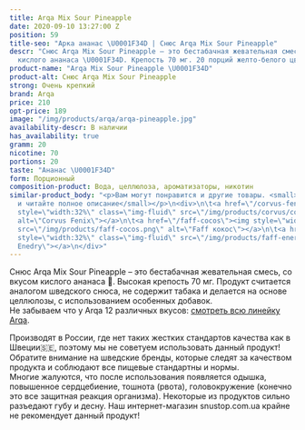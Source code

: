 ```yaml
---
title: Arqa Mix Sour Pineapple
date: 2020-09-10 13:27:00 Z
position: 59
title-seo: "Арка ананас \U0001F34D | Снюс Arqa Mix Sour Pineapple"
descr: "Снюс Arqa Mix Sour Pineapple – это бестабачная жевательная смесь со вкусом
  кислого ананаса \U0001F34D. Крепость 70 мг. 20 порций желто-белого цвета."
product-name: "Arqa Mix Sour Pineapple \U0001F34D"
product-alt: Снюс Arqa Mix Sour Pineapple
strong: Очень крепкий
brand: Arqa
price: 210
opt-price: 189
image: "/img/products/arqa/arqa-pineapple.jpg"
availability-descr: В наличии
has_availability: true
gramm: 20
nicotine: 70
portions: 20
taste: "Ананас \U0001F34D"
form: Порционный
composition-product: Вода, целлюлоза, ароматизаторы, никотин
similar-product_body: "<p>Вам могут понравится и другие товары. <small>Жмите на картинки
  и читайте полное описание</small></p>\n<div>\n\t<a href=\"/corvus-fenix-barberry\"><img
  style=\"width:32%\" class=\"img-fluid\" src=\"/img/products/corvus/corvus-fenix.png\"
  alt=\"Corvus Fenix\"></a>\n\t<a href=\"/faff-cocos\"><img style=\"width:32%\" class=\"img-fluid\"
  src=\"/img/products/faff-cocos.png\" alt=\"Faff кокос\"></a>\n\t<a href=\"/faff-snus-energy\"><img
  style=\"width:32%\" class=\"img-fluid\" src=\"/img/products/faff-energy.png\" alt=\"Faff
  Enedry\"></a>\n</div>"
---
```


Снюс Arqa Mix Sour Pineapple – это бестабачная жевательная смесь, со вкусом кислого ананаса 🍍. Высокая крепость 70 мг. Продукт считается аналогом шведского снюса, не содержит табака и делается на основе целлюлозы, с использованием особенных добавок.<br>
Не забываем что у Arqa 12 различных вкусов: [смотреть всю линейку Arqa](/arqa).

Производят в России, где нет таких жестких стандартов качества как в Швеции🇸🇪, поэтому мы не советуем использовать данный продукт! Обратите внимание на шведские бренды, которые следят за качеством продукта и соблюдают все пищевые стандартны и нормы.<br>
Многие жалуются, что после использования появляется одышка, повышенное сердцебиение, тошнота (рвота), головокружение (конечно это все защитная реакция организма). Некоторые из продуктов сильно разъедают губу и десну. Наш интернет-магазин snustop.com.ua крайне не рекомендует данный продукт!